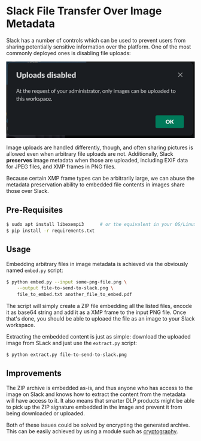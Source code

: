 # Slack File Transfer Over Image Metadata

Slack has a number of controls which can be used to prevent users from
sharing potentially sensitive information over the platform. One of the
most commonly deployed ones is disabling file uploads:

![Slack file upload controls](docs/file-upload-controls.png)

Image uploads are handled differently, though, and often sharing pictures
is allowed even when arbitrary file uploads are not. Additionally, Slack
**preserves** image metadata when those are uploaded, including EXIF data
for JPEG files, and XMP frames in PNG files.

Because certain XMP frame types can be arbitrarily large, we can abuse
the metadata preservation ability to embedded file contents in images
share those over Slack.

## Pre-Requisites

```sh
$ sudo apt install libexempi3      # or the equivalent in your OS/Linux distro
$ pip install -r requirements.txt
```

## Usage

Embedding arbitrary files in image metadata is achieved via the
obviously named `embed.py` script:

```sh
$ python embed.py --input some-png-file.png \
    --output file-to-send-to-slack.png \
    file_to_embed.txt another_file_to_embed.pdf
```

The script will simply create a ZIP file embedding all the listed files,
encode it as base64 string and add it as a XMP frame to the input PNG
file. Once that's done, you should be able to uploaed the file as an
image to your Slack workspace.

Extracting the embedded content is just as simple: download the uploaded
image from SLack and just use the `extract.py` script:

```sh
$ python extract.py file-to-send-to-slack.png
```

## Improvements

The ZIP archive is embedded as-is, and thus anyone who has access to the
image on Slack and knows how to extract the content from the metadata
will have access to it. It also means that smarter DLP products might
be able to pick up the ZIP signature embedded in the image and prevent
it from being downloaded or uploaded.

Both of these issues could be solved by encrypting the generated archive.
This can be easily achieved by using a module such as
[cryptography](https://cryptography.io/en/latest/).
